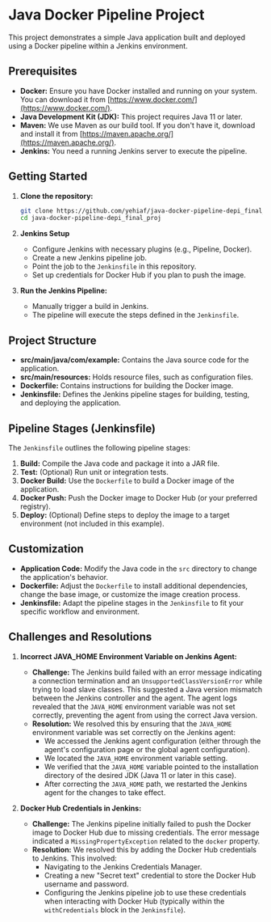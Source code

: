 # Java Docker Pipeline Project

This project demonstrates a simple Java application built and deployed using a Docker pipeline within a Jenkins environment.

## Prerequisites

* **Docker:** Ensure you have Docker installed and running on your system. You can download it from [https://www.docker.com/](https://www.docker.com/).
* **Java Development Kit (JDK):** This project requires Java 11 or later.
* **Maven:** We use Maven as our build tool. If you don't have it, download and install it from [https://maven.apache.org/](https://maven.apache.org/).
* **Jenkins:** You need a running Jenkins server to execute the pipeline.

## Getting Started

1. **Clone the repository:**

   ```bash
   git clone https://github.com/yehiaf/java-docker-pipeline-depi_final_proj.git
   cd java-docker-pipeline-depi_final_proj
   ```

2. **Jenkins Setup**
   * Configure Jenkins with necessary plugins (e.g., Pipeline, Docker).
   * Create a new Jenkins pipeline job.
   * Point the job to the `Jenkinsfile` in this repository.
   * Set up credentials for Docker Hub if you plan to push the image.

3. **Run the Jenkins Pipeline:**
   * Manually trigger a build in Jenkins.
   * The pipeline will execute the steps defined in the `Jenkinsfile`.

## Project Structure

* **src/main/java/com/example:** Contains the Java source code for the application.
* **src/main/resources:** Holds resource files, such as configuration files.
* **Dockerfile:** Contains instructions for building the Docker image.
* **Jenkinsfile:** Defines the Jenkins pipeline stages for building, testing, and deploying the application. 

## Pipeline Stages (Jenkinsfile)

The `Jenkinsfile` outlines the following pipeline stages:

1. **Build:** Compile the Java code and package it into a JAR file.
2. **Test:** (Optional) Run unit or integration tests.
3. **Docker Build:** Use the `Dockerfile` to build a Docker image of the application.
4. **Docker Push:** Push the Docker image to Docker Hub (or your preferred registry).
5. **Deploy:** (Optional)  Define steps to deploy the image to a target environment (not included in this example).

## Customization

* **Application Code:** Modify the Java code in the `src` directory to change the application's behavior.
* **Dockerfile:** Adjust the `Dockerfile` to install additional dependencies, change the base image, or customize the image creation process.
* **Jenkinsfile:** Adapt the pipeline stages in the `Jenkinsfile` to fit your specific workflow and environment. 

## Challenges and Resolutions

1. **Incorrect JAVA_HOME Environment Variable on Jenkins Agent:**

   * **Challenge:** The Jenkins build failed with an error message indicating a connection termination and an `UnsupportedClassVersionError` while trying to load slave classes. This suggested a Java version mismatch between the Jenkins controller and the agent. The agent logs revealed that the `JAVA_HOME` environment variable was not set correctly, preventing the agent from using the correct Java version. 
   * **Resolution:**  We resolved this by ensuring that the `JAVA_HOME` environment variable was set correctly on the Jenkins agent:
      * We accessed the Jenkins agent configuration (either through the agent's configuration page or the global agent configuration).
      * We located the `JAVA_HOME` environment variable setting.
      * We verified that the `JAVA_HOME` variable pointed to the installation directory of the desired JDK (Java 11 or later in this case).
      * After correcting the `JAVA_HOME` path, we restarted the Jenkins agent for the changes to take effect. 

2. **Docker Hub Credentials in Jenkins:** 

   * **Challenge:** The Jenkins pipeline initially failed to push the Docker image to Docker Hub due to missing credentials. The error message indicated a `MissingPropertyException` related to the `docker` property.
   * **Resolution:** We resolved this by adding the Docker Hub credentials to Jenkins. This involved:
      * Navigating to the Jenkins Credentials Manager.
      * Creating a new "Secret text" credential to store the Docker Hub username and password.
      * Configuring the Jenkins pipeline job to use these credentials when interacting with Docker Hub (typically within the `withCredentials` block in the `Jenkinsfile`).
